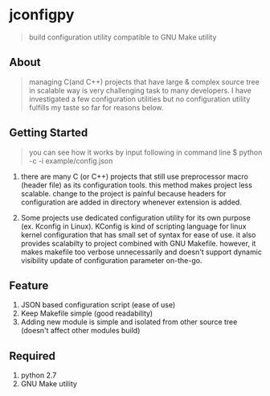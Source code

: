 # jconfigpy
> build configuration utility compatible to GNU Make utility

## About
> managing C(and C++) projects that have large & complex source tree in scalable way is
> very challenging task to many developers. I have investigated a few configuration utilities
> but no configuration utility fulfills my taste so far for reasons below.

## Getting Started
> you can see how it works by input following in command line
> $ python -c -i example/config.json

1. there are many C (or C++) projects that still use preprocessor macro (header file) as its configuration tools.  this method makes project less scalable. change to the project is painful because headers for configuration are added in directory whenever extension is added.

2. Some projects use dedicated configuration utility for its own purpose (ex. Kconfig in Linux). KConfig is kind of scripting language for linux kernel configuration that has
small set of syntax for ease of use. it also provides scalabilty to project combined with GNU Makefile. however, it makes makefile too verbose unnecessarily and doesn't support dynamic visibility update of configuration parameter on-the-go.


## Feature
1. JSON based configuration script (ease of use)
2. Keep Makefile simple (good readability)
3. Adding new module is simple and isolated from other source tree (doesn't affect other modules build)


## Required
1. python 2.7
2. GNU Make utility



